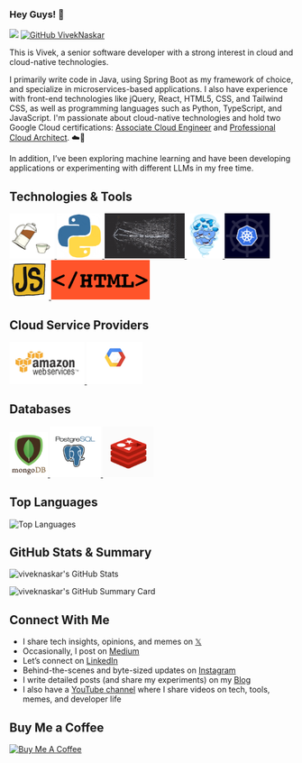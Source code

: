 ### Hey Guys! 👋
![](https://komarev.com/ghpvc/?username=viveknaskar&color=blue) [![GitHub VivekNaskar](https://img.shields.io/github/followers/viveknaskar?label=follow&style=social)](https://github.com/viveknaskar)


This is Vivek, a senior software developer with a strong interest in cloud and cloud-native technologies.

I primarily write code in Java, using Spring Boot as my framework of choice, and specialize in microservices-based applications. I also have experience with front-end technologies like jQuery, React, HTML5, CSS, and Tailwind CSS, as well as programming languages such as Python, TypeScript, and JavaScript. I'm passionate about cloud-native technologies and hold two Google Cloud certifications: [Associate Cloud Engineer](https://www.credly.com/badges/a4a68140-7ae5-4f9f-9367-0feab898de29) and [Professional Cloud Architect](https://www.credly.com/badges/28e58ecf-b240-4b9d-8351-a9e8885ccb1e). ☁️🚀

In addition, I’ve been exploring machine learning and have been developing applications or experimenting with different LLMs in my free time.

## Technologies & Tools
<p align="left">
   <a href="https://www.java.com/en/" target="_blank">
       <img src="https://raw.githubusercontent.com/viveknaskar/viveknaskar/master/assets/java.gif" height="80" />
   </a>
   <a href="https://python.org/" target="_blank">
       <img src="https://raw.githubusercontent.com/viveknaskar/viveknaskar/master/assets/python.gif" height="80" />
   </a>
   <a href="https://microservices.io/" target="_blank">
       <img src="https://raw.githubusercontent.com/viveknaskar/viveknaskar/master/assets/microservices.gif" height="80" />
   </a>
   <a href="https://www.docker.com/" target="_blank">
       <img src="https://raw.githubusercontent.com/viveknaskar/viveknaskar/master/assets/docker.gif" height="80" />
   </a>
   <a href="https://kubernetes.io/" target="_blank">
       <img src="https://raw.githubusercontent.com/viveknaskar/viveknaskar/master/assets/k8s.gif" height="80" />
   </a>
   <a href="https://www.javascript.com/" target="_blank">
       <img src="https://raw.githubusercontent.com/viveknaskar/viveknaskar/master/assets/js.gif" height="70" />
   </a>
   <a href="https://html.com/" target="_blank">
       <img src="https://raw.githubusercontent.com/viveknaskar/viveknaskar/master/assets/html.gif" height="70" />
   </a>
</p>
  
## Cloud Service Providers
<p align="left">
   <a href="https://aws.amazon.com/" target="_blank">
       <img src="https://raw.githubusercontent.com/viveknaskar/viveknaskar/master/assets/aws.gif" height="75" />
   </a>
   <a href="https://console.cloud.google.com/" target="_blank">
       <img src="https://raw.githubusercontent.com/viveknaskar/viveknaskar/master/assets/gcp.gif" height="75" />
   </a>
</p>
  
## Databases
 <p align="left">
   <a href="https://www.mongodb.com/" target="_blank">
       <img src="https://raw.githubusercontent.com/viveknaskar/viveknaskar/master/assets/mongo.gif" height="80" />
   </a>
   <a href="https://www.postgresql.org/" target="_blank">
       <img src="https://raw.githubusercontent.com/viveknaskar/viveknaskar/master/assets/postgresql.gif" height="90" />
   </a>
   <a href="https://redis.io/" target="_blank">
       <img src="https://raw.githubusercontent.com/viveknaskar/viveknaskar/master/assets/redis.gif" height="90" />
   </a>
</p>

## Top Languages
![Top Languages](https://github-readme-stats.vercel.app/api/top-langs/?username=viveknaskar&layout=compact&theme=darcula&hide_border=true&background=FFFFFF00&langs_count=7)
<br>

## GitHub Stats & Summary
![viveknaskar's GitHub Stats](https://github-readme-stats.vercel.app/api?username=viveknaskar&show_icons=true&hide_border=false&title_color=ff652f&icon_color=FFE400&bg_color=09131B&text_color=ffffff&border_color=0c1a25)

![viveknaskar's GitHub Summary Card](https://github-profile-summary-cards.vercel.app/api/cards/profile-details?username=viveknaskar&theme=monokai)

## Connect With Me
- I share tech insights, opinions, and memes on [𝕏](https://x.com/vivek_naskar)
- Occasionally, I post on [Medium](https://viveknaskar.medium.com/)
- Let’s connect on [LinkedIn](https://www.linkedin.com/in/viveknaskar/) 
- Behind-the-scenes and byte-sized updates on [Instagram](https://www.instagram.com/thedeveloperstory/)
- I write detailed posts (and share my experiments) on my [Blog](https://thedeveloperstory.com)
- I also have a [YouTube channel](https://www.youtube.com/@thedeveloperstory) where I share videos on tech, tools, memes, and developer life


## Buy Me a Coffee

<a href="https://buymeacoffee.com/viveknaskar" target="_blank"><img src="https://cdn.buymeacoffee.com/buttons/v2/default-red.png" alt="Buy Me A Coffee" style="height: 60px !important;width: 216px !important;" ></a>
